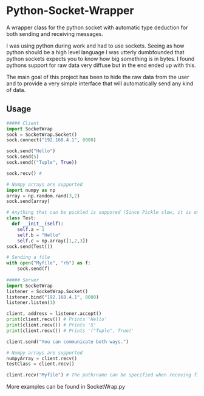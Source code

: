 # Python-Socket-Wrapper
A wrapper class for the python socket with automatic type deduction for both sending and receiving messages.


I was using python during work and had to use sockets. Seeing as how python should be a high level language I was utterly dumbfounded that python sockets expects you to know how big something is in bytes. I found pythons support for raw data very diffuse but in the end ended up with this.

The main goal of this project has been to hide the raw data from the user and to provide a very simple interface that will automatically send any kind of data.

## Usage

```python
##### Client
import SocketWrap
sock = SocketWrap.Socket()
sock.connect("192.168.4.1", 8080)

sock.send("Hello")
sock.send(5)
sock.send(("Tuple", True))

sock.recv() # 

# Numpy arrays are supported
import numpy as np
array = np.random.rand(3,2)
sock.send(array)

# Anything that can be pickled is suppored (Since Pickle slow, it is only used as a last resort).
class Test:
  def __init__(self):
    self.a = 1
    self.b = "Hello"
    self.c = np.array([1,2,3])
sock.send(Test())

# Sending a file
with open("Myfile", "rb") as f:
	sock.send(f)
	
##### Server
import SocketWrap
listener = SocketWrap.Socket()
listener.bind("192.168.4.1", 8080)
listener.listen(1)

client, address = listener.accept()
print(client.recv()) # Prints 'Hello'
print(client.recv()) # Prints '5'
print(client.recv()) # Prints '("Tuple", True)'

client.send("You can communicate both ways.")

# Numpy arrays are supported
numpyArray = client.recv()
testClass = client.recv()

client.recv("Myfile") # The path/name can be specified when receving files. If not specified the original name will be used and the file will be placed in the current working directory.
```

More examples can be found in SocketWrap.py
